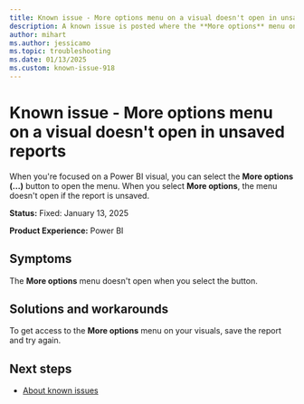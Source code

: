 ```yaml
---
title: Known issue - More options menu on a visual doesn't open in unsaved reports
description: A known issue is posted where the **More options** menu on a visual doesn't open in unsaved reports.
author: mihart
ms.author: jessicamo
ms.topic: troubleshooting  
ms.date: 01/13/2025
ms.custom: known-issue-918
---
```


# Known issue - More options menu on a visual doesn't open in unsaved reports

When you're focused on a Power BI visual, you can select the **More options (...)** button to open the menu. When you select **More options**, the menu doesn't open if the report is unsaved.

**Status:** Fixed: January 13, 2025

**Product Experience:** Power BI

## Symptoms

The **More options** menu doesn't open when you select the button.

## Solutions and workarounds

To get access to the **More options** menu on your visuals, save the report and try again.

## Next steps

- [About known issues](https://support.fabric.microsoft.com/known-issues)
